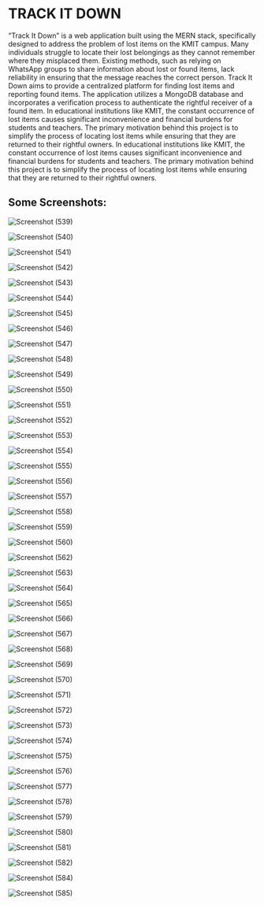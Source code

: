 #   TRACK IT DOWN
“Track It Down” is a web application built using the MERN stack, specifically designed to address the problem of lost items on the KMIT campus. Many individuals 
struggle to locate their lost belongings as they cannot remember where they misplaced 
them. Existing methods, such as relying on WhatsApp groups to share information about 
lost or found items, lack reliability in ensuring that the message reaches the correct 
person. Track It Down aims to provide a centralized platform for finding lost items and 
reporting found items. The application utilizes a MongoDB database and incorporates a 
verification process to authenticate the rightful receiver of a found item. 
 In educational institutions like KMIT, the constant occurrence of lost items 
causes significant inconvenience and financial burdens for students and teachers. The 
primary motivation behind this project is to simplify the process of locating lost items while 
ensuring that they are returned to their rightful owners. 
 In educational institutions like KMIT, the constant occurrence of lost items 
causes significant inconvenience and financial burdens for students and teachers. The 
primary motivation behind this project is to simplify the process of locating lost items while 
ensuring that they are returned to their rightful owners.

## Some Screenshots: 

![Screenshot (539)](https://github.com/Shaik-Sohail-72/New-Track-It-Down/assets/106341416/007b60f3-7d51-4687-a3ac-e1a17c30167a)

![Screenshot (540)](https://github.com/Shaik-Sohail-72/New-Track-It-Down/assets/106341416/5ab5d32a-b5c7-4912-b34f-da8a11254624)

![Screenshot (541)](https://github.com/Shaik-Sohail-72/New-Track-It-Down/assets/106341416/d6343d18-eaa2-46dd-8277-5827f852156e)

![Screenshot (542)](https://github.com/Shaik-Sohail-72/New-Track-It-Down/assets/106341416/16cbe654-3522-42a5-8431-9a29b939ff4b)

![Screenshot (543)](https://github.com/Shaik-Sohail-72/New-Track-It-Down/assets/106341416/59f9aa99-96bf-472c-9a9a-515d8ddc1eb9)

![Screenshot (544)](https://github.com/Shaik-Sohail-72/New-Track-It-Down/assets/106341416/e7ef18a9-8567-4983-bd11-5cda5fd2a922)

![Screenshot (545)](https://github.com/Shaik-Sohail-72/New-Track-It-Down/assets/106341416/7fc8710b-6267-4fec-aa14-280813c6cb55)

![Screenshot (546)](https://github.com/Shaik-Sohail-72/New-Track-It-Down/assets/106341416/7fd3c283-9c5a-428c-a12e-562defe31a40)

![Screenshot (547)](https://github.com/Shaik-Sohail-72/New-Track-It-Down/assets/106341416/594ca176-e66e-4adc-b8fa-4dbaad1b0534)

![Screenshot (548)](https://github.com/Shaik-Sohail-72/New-Track-It-Down/assets/106341416/4b0da732-2526-433e-9e15-6f82b0712087)

![Screenshot (549)](https://github.com/Shaik-Sohail-72/New-Track-It-Down/assets/106341416/17411c61-0e7a-47c6-a7ed-ea506eefa125)

![Screenshot (550)](https://github.com/Shaik-Sohail-72/New-Track-It-Down/assets/106341416/06aad9ce-b891-4c62-8434-207bef8a239c)

![Screenshot (551)](https://github.com/Shaik-Sohail-72/New-Track-It-Down/assets/106341416/02e01756-3fb6-46a6-acb1-ab4899c058d6)

![Screenshot (552)](https://github.com/Shaik-Sohail-72/New-Track-It-Down/assets/106341416/925f8882-6515-4827-bc83-2ecc0e112752)

![Screenshot (553)](https://github.com/Shaik-Sohail-72/New-Track-It-Down/assets/106341416/2d0ea18a-a821-468c-bf8f-e62ce022ffdb)

![Screenshot (554)](https://github.com/Shaik-Sohail-72/New-Track-It-Down/assets/106341416/94433d50-4923-4595-8980-0fcbe29e1832)

![Screenshot (555)](https://github.com/Shaik-Sohail-72/New-Track-It-Down/assets/106341416/ce7e716a-6061-46d0-a414-79a8277a8e3d)

![Screenshot (556)](https://github.com/Shaik-Sohail-72/New-Track-It-Down/assets/106341416/d19d26cb-065f-432f-8721-20d52bfefd65)

![Screenshot (557)](https://github.com/Shaik-Sohail-72/New-Track-It-Down/assets/106341416/28e80faa-1411-432f-a430-7e3d042c24b1)

![Screenshot (558)](https://github.com/Shaik-Sohail-72/New-Track-It-Down/assets/106341416/35be36e4-98fb-47b6-8f96-09b2228ac4dc)

![Screenshot (559)](https://github.com/Shaik-Sohail-72/New-Track-It-Down/assets/106341416/aad1e749-45c6-4672-9848-ec63be1a851c)

![Screenshot (560)](https://github.com/Shaik-Sohail-72/New-Track-It-Down/assets/106341416/6d5ff4d9-d9a1-4073-919a-6e09962264fb)

![Screenshot (562)](https://github.com/Shaik-Sohail-72/New-Track-It-Down/assets/106341416/2d5eaa21-48e3-40e2-9e16-ceaf19a129a8)

![Screenshot (563)](https://github.com/Shaik-Sohail-72/New-Track-It-Down/assets/106341416/675f2e83-52da-4373-9e24-42bbb0fde298)

![Screenshot (564)](https://github.com/Shaik-Sohail-72/New-Track-It-Down/assets/106341416/18dc76dd-e075-4f87-8e80-3d1a81d36cb9)

![Screenshot (565)](https://github.com/Shaik-Sohail-72/New-Track-It-Down/assets/106341416/2007d552-2740-49a9-b943-1b1bb94724c6)

![Screenshot (566)](https://github.com/Shaik-Sohail-72/New-Track-It-Down/assets/106341416/f35cab2f-177e-40cc-b3d8-a36111fdf274)

![Screenshot (567)](https://github.com/Shaik-Sohail-72/New-Track-It-Down/assets/106341416/cb047d44-f3eb-430e-ab65-ae80aa6a60b0)

![Screenshot (568)](https://github.com/Shaik-Sohail-72/New-Track-It-Down/assets/106341416/12ddb03e-ec43-4711-86f6-8f9f12856e93)

![Screenshot (569)](https://github.com/Shaik-Sohail-72/New-Track-It-Down/assets/106341416/2de794ae-5333-4b48-8418-308a756a21bc)

![Screenshot (570)](https://github.com/Shaik-Sohail-72/New-Track-It-Down/assets/106341416/4801216d-d10e-4b16-86d5-61d4da66bcff)

![Screenshot (571)](https://github.com/Shaik-Sohail-72/New-Track-It-Down/assets/106341416/4aff327d-fd22-420c-a01b-cebf3a423e60)

![Screenshot (572)](https://github.com/Shaik-Sohail-72/New-Track-It-Down/assets/106341416/970547c1-3669-4234-be20-8dca2c2e76a5)

![Screenshot (573)](https://github.com/Shaik-Sohail-72/New-Track-It-Down/assets/106341416/21c6e1bb-cd88-4a13-a60d-5b045dc7f155)

![Screenshot (574)](https://github.com/Shaik-Sohail-72/New-Track-It-Down/assets/106341416/beed3e34-1654-4907-b010-b737b0e56435)

![Screenshot (575)](https://github.com/Shaik-Sohail-72/New-Track-It-Down/assets/106341416/517897de-a306-4c0a-875b-155f9a72d17f)

![Screenshot (576)](https://github.com/Shaik-Sohail-72/New-Track-It-Down/assets/106341416/c0d61612-1ad3-429b-bee3-2dec17cc116a)

![Screenshot (577)](https://github.com/Shaik-Sohail-72/New-Track-It-Down/assets/106341416/45a19d36-d021-4515-ab19-efcf656f18c9)

![Screenshot (578)](https://github.com/Shaik-Sohail-72/New-Track-It-Down/assets/106341416/b8eb75c3-4d82-4a5f-bba4-9944241ebab5)

![Screenshot (579)](https://github.com/Shaik-Sohail-72/New-Track-It-Down/assets/106341416/a0256093-583f-4308-b88b-25529797addb)

![Screenshot (580)](https://github.com/Shaik-Sohail-72/New-Track-It-Down/assets/106341416/af5917f0-0794-4d01-9305-0a771a4dba9a)

![Screenshot (581)](https://github.com/Shaik-Sohail-72/New-Track-It-Down/assets/106341416/c1a25f6a-8ae3-42c6-b42e-ae89edfcaf16)

![Screenshot (582)](https://github.com/Shaik-Sohail-72/New-Track-It-Down/assets/106341416/5369a890-7178-468a-833d-a61141df0c7b)

![Screenshot (584)](https://github.com/Shaik-Sohail-72/New-Track-It-Down/assets/106341416/5957e718-66c4-4614-8e4b-2af986a9ae8b)

![Screenshot (585)](https://github.com/Shaik-Sohail-72/New-Track-It-Down/assets/106341416/ad83a0cc-9853-4d91-b443-e50934007efc)
